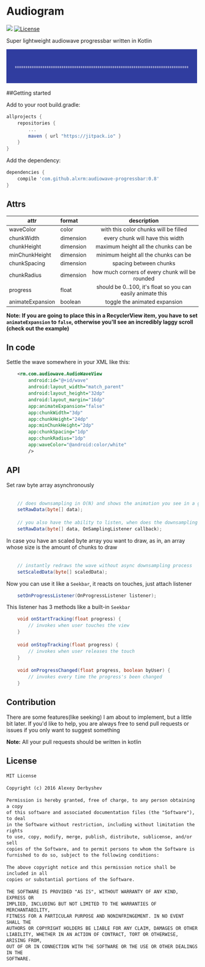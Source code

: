 # Audiogram
[![](https://jitpack.io/v/alxrm/audiowave-progressbar.svg)](https://jitpack.io/#alxrm/audiowave-progressbar)
[![License](http://img.shields.io/badge/license-MIT-green.svg?style=flat)]()

Super lightweight audiowave progressbar written in Kotlin



<img src="imgs/wave.gif"/>


##Getting started

Add to your root build.gradle:
```Groovy
allprojects {
	repositories {
	    ...
	    maven { url "https://jitpack.io" }
	}
}
```

Add the dependency:
```Groovy
dependencies {
    compile 'com.github.alxrm:audiowave-progressbar:0.8'
}
```

## Attrs
|attr|format|description|
|---|:---|:---:|
|waveColor|color|with this color chunks will be filled|
|chunkWidth|dimension|every chunk will have this width|
|chunkHeight|dimension|maximum height all the chunks can be|
|minChunkHeight|dimension|minimum height all the chunks can be|
|chunkSpacing|dimension|spacing between chunks|
|chunkRadius|dimension|how much corners of every chunk will be rounded|
|progress|float|should be 0..100, it's float so you can easily animate this|
|animateExpansion|boolean|toggle the animated expansion|

__Note: If you are going to place this in a RecyclerView item, you have to set `animateExpansion` to `false`, otherwise you'll see an incredibly laggy scroll (check out the example)__

## In code

Settle the wave somewhere in your XML like this:

```xml
	<rm.com.audiowave.AudioWaveView
		android:id="@+id/wave"
		android:layout_width="match_parent"
		android:layout_height="32dp"
		android:layout_margin="16dp"
		app:animateExpansion="false"
		app:chunkWidth="3dp"
		app:chunkHeight="24dp"
		app:minChunkHeight="2dp"
		app:chunkSpacing="1dp"
		app:chunkRadius="1dp"
		app:waveColor="@android:color/white"
		/>
```

## API

Set raw byte array asynchronously 

```java
    
    // does downsampling in O(N) and shows the animation you see in a gif above (the inflation-like one)
    setRawData(byte[] data);
    
    // you also have the ability to listen, when does the downsampling complete
    setRawData(byte[] data, OnSamplingListener callback);
```

In case you have an scaled byte array you want to draw, as in, an array whose size is the amount of chunks to draw


```java
    
    // instantly redraws the wave without async downsampling process
    setScaledData(byte[] scaledData);
```

Now you can use it like a `Seekbar`, it reacts on touches, just attach listener

```java
    setOnProgressListener(OnProgressListener listener);
```

This listener has 3 methods like a built-in `Seekbar`

```java
	void onStartTracking(float progress) {
		// invokes when user touches the view
   	}
	
   	void onStopTracking(float progress) {
		// invokes when user releases the touch
   	}
	
   	void onProgressChanged(float progress, boolean byUser) {
		// invokes every time the progress's been changed
   	}
```

## Contribution

There are some features(like seeking) I am about to implement, but a little bit later. 
If you'd like to help, you are always free to send pull requests or issues if you only want to suggest something 

**Note:** All your pull requests should be written in kotlin

## License

    MIT License

    Copyright (c) 2016 Alexey Derbyshev

    Permission is hereby granted, free of charge, to any person obtaining a copy
    of this software and associated documentation files (the "Software"), to deal
    in the Software without restriction, including without limitation the rights
    to use, copy, modify, merge, publish, distribute, sublicense, and/or sell
    copies of the Software, and to permit persons to whom the Software is
    furnished to do so, subject to the following conditions:

    The above copyright notice and this permission notice shall be included in all
    copies or substantial portions of the Software.

    THE SOFTWARE IS PROVIDED "AS IS", WITHOUT WARRANTY OF ANY KIND, EXPRESS OR
    IMPLIED, INCLUDING BUT NOT LIMITED TO THE WARRANTIES OF MERCHANTABILITY,
    FITNESS FOR A PARTICULAR PURPOSE AND NONINFRINGEMENT. IN NO EVENT SHALL THE
    AUTHORS OR COPYRIGHT HOLDERS BE LIABLE FOR ANY CLAIM, DAMAGES OR OTHER
    LIABILITY, WHETHER IN AN ACTION OF CONTRACT, TORT OR OTHERWISE, ARISING FROM,
    OUT OF OR IN CONNECTION WITH THE SOFTWARE OR THE USE OR OTHER DEALINGS IN THE
    SOFTWARE.
